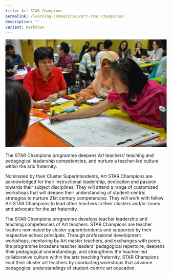 ```yaml
---
title: Art STAR Champions
permalink: /learning-communities/art-star-champions/
description: ""
variant: markdown
---
```

![4.3 Art STAR Champions_Photo1](/images/43artstarchampionsphoto1.jpg)

The STAR Champions programme deepens Art teachers’ teaching and pedagogical leadership competencies, and nurture a teacher-led culture within the arts fraternity.

Nominated by their Cluster Superintendents, Art STAR Champions are acknowledged for their instructional leadership, dedication and passion towards their subject disciplines. They will attend a range of customized workshops that will deepen their understanding of student-centric strategies to nurture 21st century competencies. They will work with fellow Art STAR Champions to lead other teachers in their clusters and/or zones and advocate for the art fraternity.

The STAR Champions programme develops teacher leadership and teaching competencies of Art teachers. STAR Champions are teacher leaders nominated by cluster superintendents and supported by their respective school principals. Through professional development workshops, mentoring by Art master teachers, and exchanges with peers, the programme broadens teacher leaders’ pedagogical repertoire, deepens their pedagogical understandings, and strengthens the teacher-led collaborative culture within the arts teaching fraternity. STAR Champions lead their cluster art teachers by conducting workshops that advance pedagogical understandings of student-centric art education.